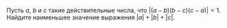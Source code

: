 Пусть $a$, $b$ и $c$ такие действительные числа, что $\left| \left( a-b \right)\left( b-c \right)\left( c-a \right) \right|=1.$ Найдите наименьшее значение выражения $\left| a \right|+\left| b \right|+\left| c \right|$.
